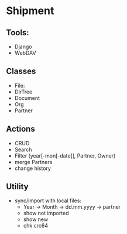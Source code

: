 # Shipment

## Tools:
- Django
- WebDAV

## Classes
- File:
- DirTree
- Document
- Org
- Partner

## Actions
- CRUD
- Search
- Filter (year[-mon[-date]], Partner, Owner)
- merge Partners
- change history

## Utility
- sync/import with local files:
  - Year &rarr; Month &rarr; dd.mm.yyyy &rarr; partner
  - show not imported
  - show new
  - chk crc64

